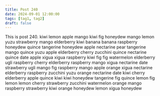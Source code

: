 ```yaml
---
title: Post 240
date: 2024-09-01 12:00:00
tags: [tag1, tag2]
draft: false
---
```

This is post 240.
kiwi
lemon
apple
mango
kiwi
fig
honeydew
mango
lemon
yuzu
strawberry
mango
elderberry
kiwi
banana
banana
raspberry
honeydew
quince
tangerine
honeydew
apple
nectarine
pear
tangerine
mango
quince
yuzu
apple
elderberry
cherry
zucchini
quince
nectarine
quince
date
apple
xigua
xigua
raspberry
kiwi
fig
fig
watermelon
elderberry
ugli
raspberry
cherry
elderberry
raspberry
mango
xigua
nectarine
date
strawberry
ugli
mango
fig
raspberry
mango
apple
orange
xigua
nectarine
elderberry
raspberry
zucchini
yuzu
orange
nectarine
date
kiwi
cherry
elderberry
apple
quince
kiwi
kiwi
honeydew
tangerine
fig
quince
lemon
fig
lemon
lemon
cherry
strawberry
zucchini
watermelon
orange
mango
raspberry
strawberry
kiwi
orange
honeydew
lemon
xigua
honeydew
